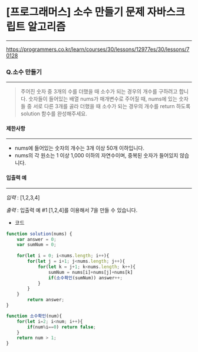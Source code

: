 # [프로그래머스] 소수 만들기 문제 자바스크립트 알고리즘
-------
https://programmers.co.kr/learn/courses/30/lessons/12977es/30/lessons/70128
### Q.소수 만들기
-----
> 주어진 숫자 중 3개의 수를 더했을 때 소수가 되는 경우의 개수를 구하려고 합니다. 숫자들이 들어있는 배열 nums가 매개변수로 주어질 때, nums에 있는 숫자들 중 서로 다른 3개를 골라 더했을 때 소수가 되는 경우의 개수를 return 하도록 solution 함수를 완성해주세요.



#### 제한사항 
---
* nums에 들어있는 숫자의 개수는 3개 이상 50개 이하입니다.
* nums의 각 원소는 1 이상 1,000 이하의 자연수이며, 중복된 숫자가 들어있지 않습니다.

#### 입출력 예  
----
*입력* : [1,2,3,4]

*출력* : 입출력 예 #1
[1,2,4]를 이용해서 7을 만들 수 있습니다.


* 코드 
```js
function solution(nums) {
    var answer = 0;
    var sumNum = 0;
   
    for(let i = 0; i<nums.length; i++){
        for(let j = i+1; j<nums.length; j++){
            for(let k = j+1; k<nums.length; k++){
                sumNum = nums[i]+nums[j]+nums[k]
                if(소수확인(sumNum)) answer++;
            }
        }
    }
        return answer;
}

function 소수확인(num){
    for(let i=2; i<num; i++){
        if(num%i==0) return false;
    }
    return num > 1;
}
   
``` 

